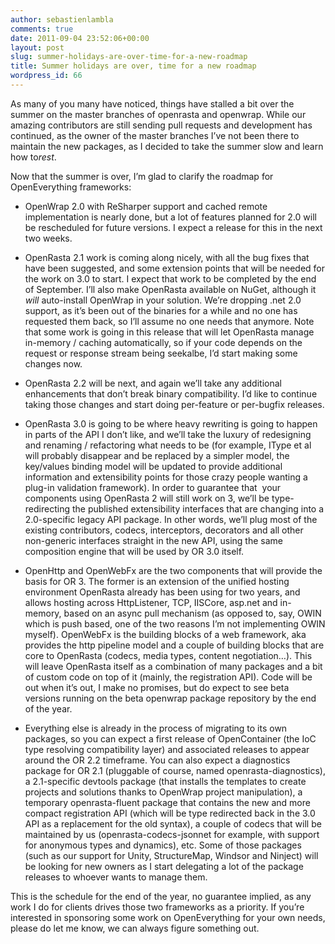 ```yaml
---
author: sebastienlambla
comments: true
date: 2011-09-04 23:52:06+00:00
layout: post
slug: summer-holidays-are-over-time-for-a-new-roadmap
title: Summer holidays are over, time for a new roadmap
wordpress_id: 66
---
```


As many of you many have noticed, things have stalled a bit over the summer on the master branches of openrasta and openwrap. While our amazing contributors are still sending pull requests and development has continued, as the owner of the master branches I’ve not been there to maintain the new packages, as I decided to take the summer slow and learn how to*rest*.

Now that the summer is over, I’m glad to clarify the roadmap for OpenEverything frameworks:



	
  * OpenWrap 2.0 with ReSharper support and cached remote implementation is nearly done, but a lot of features planned for 2.0 will be rescheduled for future versions. I expect a release for this in the next two weeks.

	
  * OpenRasta 2.1 work is coming along nicely, with all the bug fixes that have been suggested, and some extension points that will be needed for the work on 3.0 to start. I expect that work to be completed by the end of September. I’ll also make OpenRasta available on NuGet, although it *will* auto-install OpenWrap in your solution.
We’re dropping .net 2.0 support, as it’s been out of the binaries for a while and no one has requested them back, so I’ll assume no one needs that anymore. Note that some work is going in this release that will let OpenRasta manage in-memory / caching automatically, so if your code depends on the request or response stream being seekalbe, I’d start making some changes now.

	
  * OpenRasta 2.2 will be next, and again we’ll take any additional enhancements that don’t break binary compatibility. I’d like to continue taking those changes and start doing per-feature or per-bugfix releases.

	
  * OpenRasta 3.0 is going to be where heavy rewriting is going to happen in parts of the API I don’t like, and we’ll take the luxury of redesigning and renaming / refactoring what needs to be (for example, IType et al will probably disappear and be replaced by a simpler model, the key/values binding model will be updated to provide additional information and extensibility points for those crazy people wanting a plug-in validation framework).
In order to guarantee that  your components using OpenRasta 2 will still work on 3, we’ll be type-redirecting the published extensibility interfaces that are changing into a 2.0-specific legacy API package. In other words, we’ll plug most of the existing contributors, codecs, interceptors, decorators and all other non-generic interfaces straight in the new API, using the same composition engine that will be used by OR 3.0 itself.

	
  * OpenHttp and OpenWebFx are the two components that will provide the basis for OR 3. The former is an extension of the unified hosting environment OpenRasta already has been using for two years, and allows hosting across HttpListener, TCP, IISCore, asp.net and in-memory, based on an async pull mechanism (as opposed to, say, OWIN which is push based, one of the two reasons I’m not implementing OWIN myself). OpenWebFx is the building blocks of a web framework, aka provides the http pipeline model and a couple of building blocks that are core to OpenRasta (codecs, media types, content negotiation…). This will leave OpenRasta itself as a combination of many packages and a bit of custom code on top of it (mainly, the registration API).
Code will be out when it’s out, I make no promises, but do expect to see beta versions running on the beta openwrap package repository by the end of the year.

	
  * Everything else is already in the process of migrating to its own packages, so you can expect a first release of OpenContainer (the IoC type resolving compatibility layer) and associated releases to appear around the OR 2.2 timeframe. You can also expect a diagnostics package for OR 2.1 (pluggable of course, named openrasta-diagnostics), a 2.1-specific devtools package (that installs the templates to create projects and solutions thanks to OpenWrap project manipulation), a temporary openrasta-fluent package that contains the new and more compact registration API (which will be type redirected back in the 3.0 API as a replacement for the old syntax), a couple of codecs that will be maintained by us (openrasta-codecs-jsonnet for example, with support for anonymous types and dynamics), etc. Some of those packages (such as our support for Unity, StructureMap, Windsor and Ninject) will be looking for new owners as I start delegating a lot of the package releases to whoever wants to manage them.


This is the schedule for the end of the year, no guarantee implied, as any work I do for clients drives those two frameworks as a priority. If you’re interested in sponsoring some work on OpenEverything for your own needs, please do let me know, we can always figure something out.
